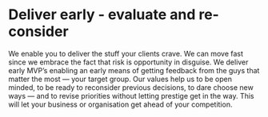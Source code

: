 # Deliver early - evaluate and re-consider

We enable you to deliver the stuff your clients crave. We can move fast since we embrace the fact that risk is opportunity in disguise. We deliver early MVP’s enabling an early means of getting feedback from the guys that matter the most — your target group. Our values help us to be open minded, to be ready to reconsider previous decisions, to dare choose new ways — and to revise priorities without letting prestige get in the way. This will let your business or organisation get ahead of your competition.

